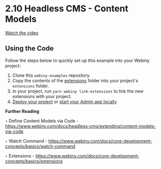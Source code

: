 # 2.10 Headless CMS - Content Models

[Watch the video](https://drive.google.com/file/d/1lRMRkSW_ZVcDG5Q21fjq4jehFyh0RphY/view)

## Using the Code

Follow the steps below to quickly set up this example into your Webiny project: 

1. Clone this `webiny-examples` repository.
2. Copy the contents of the [extensions](./extensions) folder into your project's `extensions` folder.
3. In your project, run `yarn webiny link-extensions` to link the new extensions with your project.
4. [Deploy your project](https://www.webiny.com/docs/core-development-concepts/basics/project-deployment) or [start your Admin app locally](https://www.webiny.com/docs/core-development-concepts/basics/watch-command#watching-project-applications)

**Further Reading**

‣ Define Content Models via Code - https://www.webiny.com/docs/headless-cms/extending/content-models-via-code

‣ Watch Command - https://www.webiny.com/docs/core-development-concepts/basics/watch-command

‣ Extensions - https://www.webiny.com/docs/core-development-concepts/basics/extensions
